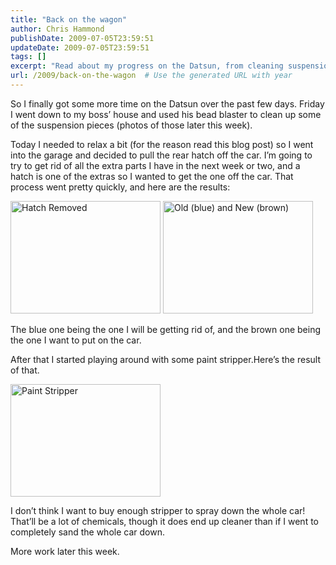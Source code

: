 ```yaml
---
title: "Back on the wagon"
author: Chris Hammond
publishDate: 2009-07-05T23:59:51
updateDate: 2009-07-05T23:59:51
tags: []
excerpt: "Read about my progress on the Datsun, from cleaning suspension parts to removing the rear hatch and using paint stripper for a clean finish. #Datsun #CarRestoration"
url: /2009/back-on-the-wagon  # Use the generated URL with year
---
```

<p>So I finally got some more time on the Datsun over the past few days. Friday I went down to my boss’ house and used his bead blaster to clean up some of the suspension pieces (photos of those later this week).</p>  <p>Today I needed to relax a bit (for the reason read this blog post) so I went into the garage and decided to pull the rear hatch off the car. I’m going to try to get rid of all the extra parts I have in the next week or two, and a hatch is one of the extras so I wanted to get the one off the car. That process went pretty quickly, and here are the results:</p>  <p><a href="https://www.flickr.com/photos/chammond/3692561854/"><img alt="Hatch Removed" src="https://farm3.static.flickr.com/2579/3692561854_980c2b6ca4_m.jpg" width="240" height="180" /></a>&#160;<a href="https://www.flickr.com/photos/chammond/3692566252/"><img alt="Old (blue) and New (brown)" src="https://farm3.static.flickr.com/2462/3692566252_64e462c792_m.jpg" width="240" height="180" /></a></p>  <p>The blue one being the one I will be getting rid of, and the brown one being the one I want to put on the car.</p>  <p>After that I started playing around with some paint stripper.Here’s the result of that.</p>  <p><a href="https://www.flickr.com/photos/chammond/3691765155/"><img alt="Paint Stripper" src="https://farm3.static.flickr.com/2542/3691765155_b35c47ffca_m.jpg" width="240" height="180" /></a></p>  <p>I don’t think I want to buy enough stripper to spray down the whole car! That’ll be a lot of chemicals, though it does end up cleaner than if I went to completely sand the whole car down.</p>  <p>More work later this week.</p>


